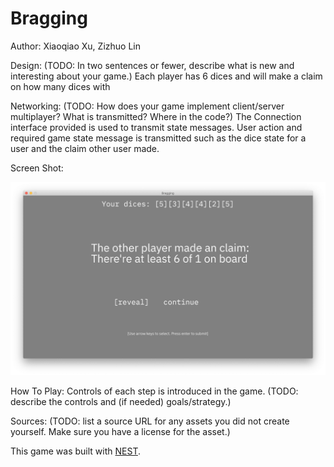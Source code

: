 # Bragging

Author: Xiaoqiao Xu, Zizhuo Lin

Design: (TODO: In two sentences or fewer, describe what is new and interesting about your game.) Each player has 6 dices and will make a claim on how many dices with 

Networking: (TODO: How does your game implement client/server multiplayer? What is transmitted? Where in the code?)
The Connection interface provided is used to transmit state messages. User action and required game state message is transmitted such as the dice state for a user and the claim other user made.

Screen Shot:

![Screen Shot](screenshot.png)

How To Play:
Controls of each step is introduced in the game.
(TODO: describe the controls and (if needed) goals/strategy.)

Sources: (TODO: list a source URL for any assets you did not create yourself. Make sure you have a license for the asset.)

This game was built with [NEST](NEST.md).

